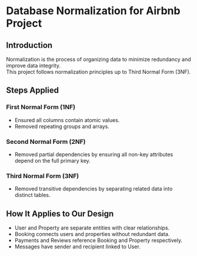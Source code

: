 # Database Normalization for Airbnb Project

## Introduction
Normalization is the process of organizing data to minimize redundancy and improve data integrity.  
This project follows normalization principles up to Third Normal Form (3NF).

## Steps Applied

### First Normal Form (1NF)
- Ensured all columns contain atomic values.
- Removed repeating groups and arrays.

### Second Normal Form (2NF)
- Removed partial dependencies by ensuring all non-key attributes depend on the full primary key.

### Third Normal Form (3NF)
- Removed transitive dependencies by separating related data into distinct tables.

## How It Applies to Our Design
- User and Property are separate entities with clear relationships.
- Booking connects users and properties without redundant data.
- Payments and Reviews reference Booking and Property respectively.
- Messages have sender and recipient linked to User.
